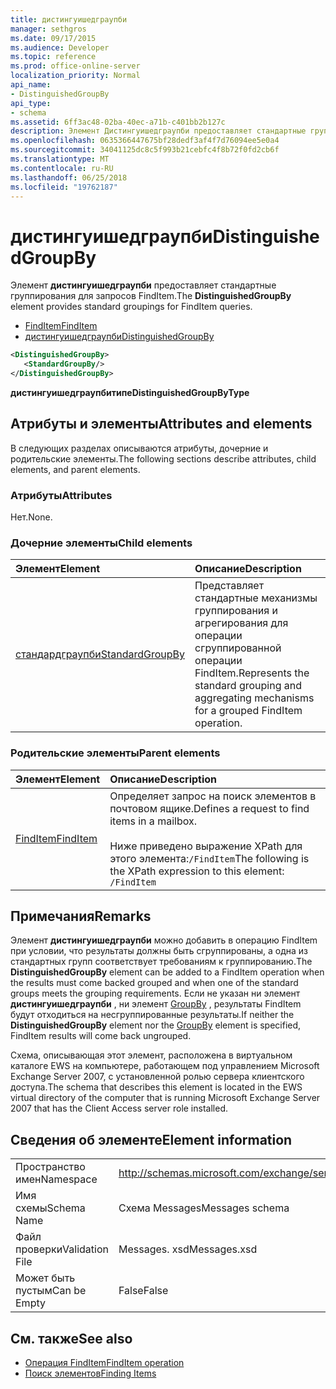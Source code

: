 ```yaml
---
title: дистингуишедграупби
manager: sethgros
ms.date: 09/17/2015
ms.audience: Developer
ms.topic: reference
ms.prod: office-online-server
localization_priority: Normal
api_name:
- DistinguishedGroupBy
api_type:
- schema
ms.assetid: 6ff3ac48-02ba-40ec-a71b-c401bb2b127c
description: Элемент Дистингуишедграупби предоставляет стандартные группирования для запросов FindItem.
ms.openlocfilehash: 0635366447675bf28dedf3af4f7d76094ee5e0a4
ms.sourcegitcommit: 34041125dc8c5f993b21cebfc4f8b72f0fd2cb6f
ms.translationtype: MT
ms.contentlocale: ru-RU
ms.lasthandoff: 06/25/2018
ms.locfileid: "19762187"
---
```

# <a name="distinguishedgroupby"></a><span data-ttu-id="f4616-103">дистингуишедграупби</span><span class="sxs-lookup"><span data-stu-id="f4616-103">DistinguishedGroupBy</span></span>

<span data-ttu-id="f4616-104">Элемент **дистингуишедграупби** предоставляет стандартные группирования для запросов FindItem.</span><span class="sxs-lookup"><span data-stu-id="f4616-104">The **DistinguishedGroupBy** element provides standard groupings for FindItem queries.</span></span> 
  
- [<span data-ttu-id="f4616-105">FindItem</span><span class="sxs-lookup"><span data-stu-id="f4616-105">FindItem</span></span>](finditem.md) 
- [<span data-ttu-id="f4616-106">дистингуишедграупби</span><span class="sxs-lookup"><span data-stu-id="f4616-106">DistinguishedGroupBy</span></span>](distinguishedgroupby.md)
  
```xml
<DistinguishedGroupBy>
   <StandardGroupBy/>
</DistinguishedGroupBy>
```

 <span data-ttu-id="f4616-107">**дистингуишедграупбитипе**</span><span class="sxs-lookup"><span data-stu-id="f4616-107">**DistinguishedGroupByType**</span></span>
## <a name="attributes-and-elements"></a><span data-ttu-id="f4616-108">Атрибуты и элементы</span><span class="sxs-lookup"><span data-stu-id="f4616-108">Attributes and elements</span></span>

<span data-ttu-id="f4616-109">В следующих разделах описываются атрибуты, дочерние и родительские элементы.</span><span class="sxs-lookup"><span data-stu-id="f4616-109">The following sections describe attributes, child elements, and parent elements.</span></span>
  
### <a name="attributes"></a><span data-ttu-id="f4616-110">Атрибуты</span><span class="sxs-lookup"><span data-stu-id="f4616-110">Attributes</span></span>

<span data-ttu-id="f4616-111">Нет.</span><span class="sxs-lookup"><span data-stu-id="f4616-111">None.</span></span>
  
### <a name="child-elements"></a><span data-ttu-id="f4616-112">Дочерние элементы</span><span class="sxs-lookup"><span data-stu-id="f4616-112">Child elements</span></span>

|<span data-ttu-id="f4616-113">**Элемент**</span><span class="sxs-lookup"><span data-stu-id="f4616-113">**Element**</span></span>|<span data-ttu-id="f4616-114">**Описание**</span><span class="sxs-lookup"><span data-stu-id="f4616-114">**Description**</span></span>|
|:-----|:-----|
|[<span data-ttu-id="f4616-115">стандардграупби</span><span class="sxs-lookup"><span data-stu-id="f4616-115">StandardGroupBy</span></span>](standardgroupby.md) <br/> |<span data-ttu-id="f4616-116">Представляет стандартные механизмы группирования и агрегирования для операции сгруппированной операции FindItem.</span><span class="sxs-lookup"><span data-stu-id="f4616-116">Represents the standard grouping and aggregating mechanisms for a grouped FindItem operation.</span></span>  <br/> |
   
### <a name="parent-elements"></a><span data-ttu-id="f4616-117">Родительские элементы</span><span class="sxs-lookup"><span data-stu-id="f4616-117">Parent elements</span></span>

|<span data-ttu-id="f4616-118">**Элемент**</span><span class="sxs-lookup"><span data-stu-id="f4616-118">**Element**</span></span>|<span data-ttu-id="f4616-119">**Описание**</span><span class="sxs-lookup"><span data-stu-id="f4616-119">**Description**</span></span>|
|:-----|:-----|
|[<span data-ttu-id="f4616-120">FindItem</span><span class="sxs-lookup"><span data-stu-id="f4616-120">FindItem</span></span>](finditem.md) <br/> |<span data-ttu-id="f4616-121">Определяет запрос на поиск элементов в почтовом ящике.</span><span class="sxs-lookup"><span data-stu-id="f4616-121">Defines a request to find items in a mailbox.</span></span><br/><br/><span data-ttu-id="f4616-122">Ниже приведено выражение XPath для этого элемента:`/FindItem`</span><span class="sxs-lookup"><span data-stu-id="f4616-122">The following is the XPath expression to this element:  `/FindItem`</span></span> <br/> |
   
## <a name="remarks"></a><span data-ttu-id="f4616-123">Примечания</span><span class="sxs-lookup"><span data-stu-id="f4616-123">Remarks</span></span>

<span data-ttu-id="f4616-124">Элемент **дистингуишедграупби** можно добавить в операцию FindItem при условии, что результаты должны быть сгруппированы, а одна из стандартных групп соответствует требованиям к группированию.</span><span class="sxs-lookup"><span data-stu-id="f4616-124">The **DistinguishedGroupBy** element can be added to a FindItem operation when the results must come backed grouped and when one of the standard groups meets the grouping requirements.</span></span> <span data-ttu-id="f4616-125">Если не указан ни элемент **дистингуишедграупби** , ни элемент [GroupBy](groupby.md) , результаты FindItem будут отходиться на несгруппированные результаты.</span><span class="sxs-lookup"><span data-stu-id="f4616-125">If neither the **DistinguishedGroupBy** element nor the [GroupBy](groupby.md) element is specified, FindItem results will come back ungrouped.</span></span> 
  
<span data-ttu-id="f4616-126">Схема, описывающая этот элемент, расположена в виртуальном каталоге EWS на компьютере, работающем под управлением Microsoft Exchange Server 2007, с установленной ролью сервера клиентского доступа.</span><span class="sxs-lookup"><span data-stu-id="f4616-126">The schema that describes this element is located in the EWS virtual directory of the computer that is running Microsoft Exchange Server 2007 that has the Client Access server role installed.</span></span>
  
## <a name="element-information"></a><span data-ttu-id="f4616-127">Сведения об элементе</span><span class="sxs-lookup"><span data-stu-id="f4616-127">Element information</span></span>

|||
|:-----|:-----|
|<span data-ttu-id="f4616-128">Пространство имен</span><span class="sxs-lookup"><span data-stu-id="f4616-128">Namespace</span></span>  <br/> |http://schemas.microsoft.com/exchange/services/2006/messages  <br/> |
|<span data-ttu-id="f4616-129">Имя схемы</span><span class="sxs-lookup"><span data-stu-id="f4616-129">Schema Name</span></span>  <br/> |<span data-ttu-id="f4616-130">Схема Messages</span><span class="sxs-lookup"><span data-stu-id="f4616-130">Messages schema</span></span>  <br/> |
|<span data-ttu-id="f4616-131">Файл проверки</span><span class="sxs-lookup"><span data-stu-id="f4616-131">Validation File</span></span>  <br/> |<span data-ttu-id="f4616-132">Messages. xsd</span><span class="sxs-lookup"><span data-stu-id="f4616-132">Messages.xsd</span></span>  <br/> |
|<span data-ttu-id="f4616-133">Может быть пустым</span><span class="sxs-lookup"><span data-stu-id="f4616-133">Can be Empty</span></span>  <br/> |<span data-ttu-id="f4616-134">False</span><span class="sxs-lookup"><span data-stu-id="f4616-134">False</span></span>  <br/> |
   
## <a name="see-also"></a><span data-ttu-id="f4616-135">См. также</span><span class="sxs-lookup"><span data-stu-id="f4616-135">See also</span></span>

- [<span data-ttu-id="f4616-136">Операция FindItem</span><span class="sxs-lookup"><span data-stu-id="f4616-136">FindItem operation</span></span>](finditem-operation.md)
- [<span data-ttu-id="f4616-137">Поиск элементов</span><span class="sxs-lookup"><span data-stu-id="f4616-137">Finding Items</span></span>](http://msdn.microsoft.com/library/63af1f9c-464b-4fca-9ae3-3d60f24ca93c%28Office.15%29.aspx)

